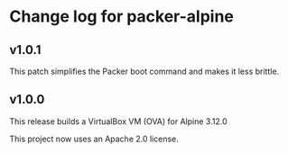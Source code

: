 # Change log for packer-alpine

## v1.0.1

This patch simplifies the Packer boot command and makes it less brittle.

## v1.0.0

This release builds a VirtualBox VM (OVA) for Alpine 3.12.0

This project now uses an Apache 2.0 license.

